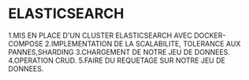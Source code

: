 # ELASTICSEARCH
 1.MIS EN PLACE D'UN CLUSTER ELASTICSEARCH AVEC DOCKER-COMPOSE
 2.IMPLEMENTATION DE LA SCALABILITE, TOLERANCE AUX PANNES,SHARDING 
 3.CHARGEMENT DE NOTRE JEU DE DONNEES.
 4.OPERATION CRUD.
 5.FAIRE DU REQUETAGE SUR NOTRE JEU DE DONNEES.
